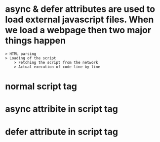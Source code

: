 # async & defer attributes are used to load external javascript files. When we load a webpage then two major things happen

    > HTML parsing
    > Loading of the script
        > Fetching the script from the network
        > Actual execution of code line by line

# normal script tag

# async attribite in script tag

# defer attribute in script tag
